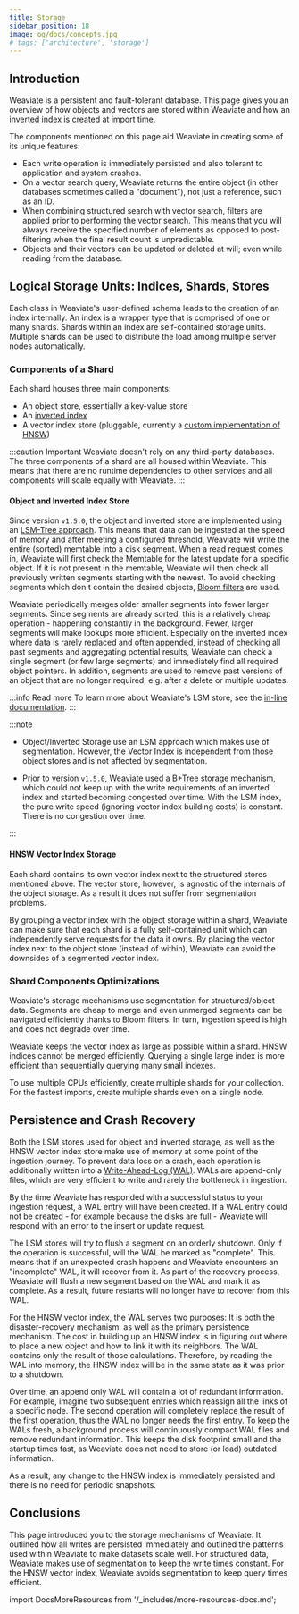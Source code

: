 ```yaml
---
title: Storage
sidebar_position: 18
image: og/docs/concepts.jpg
# tags: ['architecture', 'storage']
---
```



## Introduction

Weaviate is a persistent and fault-tolerant database. This page gives you an overview of how objects and vectors are stored within Weaviate and how an inverted index is created at import time.

The components mentioned on this page aid Weaviate in creating some of its unique features:

* Each write operation is immediately persisted and also tolerant to application and system crashes.
* On a vector search query, Weaviate returns the entire object (in other databases sometimes called a "document"), not just a reference, such as an ID.
* When combining structured search with vector search, filters are applied prior to performing the vector search. This means that you will always receive the specified number of elements as opposed to post-filtering when the final result count is unpredictable.
* Objects and their vectors can be updated or deleted at will; even while reading from the database.

## Logical Storage Units: Indices, Shards, Stores

Each class in Weaviate's user-defined schema leads to the creation of an index internally. An index is a wrapper type that is comprised of one or many shards. Shards within an index are self-contained storage units. Multiple shards can be used to distribute the load among multiple server nodes automatically.

### Components of a Shard

Each shard houses three main components:

* An object store, essentially a key-value store
* An [inverted index](https://en.wikipedia.org/wiki/Inverted_index)
* A vector index store (pluggable, currently a [custom implementation of HNSW](/developers/weaviate/concepts/vector-index.md#hnsw))

:::caution Important
Weaviate doesn't rely on any third-party databases. The three components of a shard are all housed within Weaviate. This means that there are no runtime dependencies to other services and all components will scale equally with Weaviate.
:::

#### Object and Inverted Index Store

Since version `v1.5.0`, the object and inverted store are implemented using an [LSM-Tree approach](https://en.wikipedia.org/wiki/Log-structured_merge-tree). This means that data can be ingested at the speed of memory and after meeting a configured threshold, Weaviate will write the entire (sorted) memtable into a disk segment. When a read request comes in, Weaviate will first check the Memtable for the latest update for a specific object. If it is not present in the memtable, Weaviate will then check all previously written segments starting with the newest. To avoid checking segments which don't contain the desired objects, [Bloom filters](https://en.wikipedia.org/wiki/Bloom_filter) are used.

Weaviate periodically merges older smaller segments into fewer larger segments. Since segments are already sorted, this is a relatively cheap operation - happening constantly in the background. Fewer, larger segments will make lookups more efficient. Especially on the inverted index where data is rarely replaced and often appended, instead of checking all past segments and aggregating potential results, Weaviate can check a single segment (or few large segments) and immediately find all required object pointers. In addition, segments are used to remove past versions of an object that are no longer required, e.g. after a delete or multiple updates.

:::info Read more
To learn more about Weaviate's LSM store, see the [in-line documentation](https://pkg.go.dev/github.com/weaviate/weaviate/adapters/repos/db/lsmkv).
:::

:::note

- Object/Inverted Storage use an LSM approach which makes use of segmentation. However, the Vector Index is independent from those object stores and is not affected by segmentation.

- Prior to version `v1.5.0`, Weaviate used a B+Tree storage mechanism, which could not keep up with the write requirements of an inverted index and started becoming congested over time. With the LSM index, the pure write speed (ignoring vector index building costs) is constant. There is no congestion over time.

:::

#### HNSW Vector Index Storage

Each shard contains its own vector index next to the structured stores mentioned above. The vector store, however, is agnostic of the internals of the object storage. As a result it does not suffer from segmentation problems.

By grouping a vector index with the object storage within a shard, Weaviate can make sure that each shard is a fully self-contained unit which can independently serve requests for the data it owns. By placing the vector index next to the object store (instead of within), Weaviate can avoid the downsides of a segmented vector index.

### Shard Components Optimizations

Weaviate's storage mechanisms use segmentation for structured/object data. Segments are cheap to merge and even unmerged segments can be navigated efficiently thanks to Bloom filters. In turn, ingestion speed is high and does not degrade over time.

Weaviate keeps the vector index as large as possible within a shard. HNSW indices cannot be merged efficiently. Querying a single large index is more efficient than sequentially querying many small indexes.

To use multiple CPUs efficiently, create multiple shards for your collection. For the fastest imports, create multiple shards even on a single node.

## Persistence and Crash Recovery

Both the LSM stores used for object and inverted storage, as well as the HNSW vector index store make use of memory at some point of the ingestion journey. To prevent data loss on a crash, each operation is additionally written into a [Write-Ahead-Log (WAL)](https://martinfowler.com/articles/patterns-of-distributed-systems/wal.html). WALs are append-only files, which are very efficient to write and rarely the bottleneck in ingestion.

By the time Weaviate has responded with a successful status to your ingestion request, a WAL entry will have been created. If a WAL entry could not be created - for example because the disks are full - Weaviate will respond with an error to the insert or update request.

The LSM stores will try to flush a segment on an orderly shutdown. Only if the operation is successful, will the WAL be marked as "complete". This means that if an unexpected crash happens and Weaviate encounters an "incomplete" WAL, it will recover from it. As part of the recovery process, Weaviate will flush a new segment based on the WAL and mark it as complete. As a result, future restarts will no longer have to recover from this WAL.

For the HNSW vector index, the WAL serves two purposes: It is both the disaster-recovery mechanism, as well as the primary persistence mechanism. The cost in building up an HNSW index is in figuring out where to place a new object and how to link it with its neighbors. The WAL contains only the result of those calculations. Therefore, by reading the WAL into memory, the HNSW index will be in the same state as it was prior to a shutdown.

Over time, an append only WAL will contain a lot of redundant information. For example, imagine two subsequent entries which reassign all the links of a specific node. The second operation will completely replace the result of the first operation, thus the WAL no longer needs the first entry. To keep the WALs fresh, a background process will continuously compact WAL files and remove redundant information. This keeps the disk footprint small and the startup times fast, as Weaviate does not need to store (or load) outdated information.

As a result, any change to the HNSW index is immediately persisted and there is no need for periodic snapshots.

## Conclusions

This page introduced you to the storage mechanisms of Weaviate. It outlined how all writes are persisted immediately and outlined the patterns used within Weaviate to make datasets scale well. For structured data, Weaviate makes use of segmentation to keep the write times constant. For the HNSW vector index, Weaviate avoids segmentation to keep query times efficient.


import DocsMoreResources from '/_includes/more-resources-docs.md';

<DocsMoreResources />
